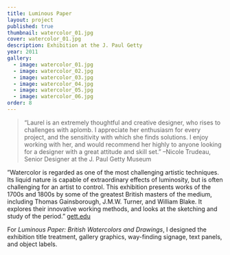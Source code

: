 ```yaml
---
title: Luminous Paper
layout: project
published: true
thumbnail: watercolor_01.jpg
cover: watercolor_01.jpg
description: Exhibition at the J. Paul Getty
year: 2011
gallery: 
  - image: watercolor_01.jpg
  - image: watercolor_02.jpg
  - image: watercolor_03.jpg
  - image: watercolor_04.jpg
  - image: watercolor_05.jpg
  - image: watercolor_06.jpg
order: 8
---
```


> “Laurel is an extremely thoughtful and creative designer, who rises to challenges with aplomb. I appreciate her enthusiasm for every project, and the sensitivity with which she finds solutions. I enjoy working with her, and would recommend her highly to anyone looking for a designer with a great attitude and skill set.” 
	–Nicole Trudeau, Senior Designer at the J. Paul Getty Museum

”Watercolor is regarded as one of the most challenging artistic techniques. Its liquid nature is capable of extraordinary effects of luminosity, but is often challenging for an artist to control. This exhibition presents works of the 1700s and 1800s by some of the greatest British masters of the medium, including Thomas Gainsborough, J.M.W. Turner, and William Blake. It explores their innovative working methods, and looks at the sketching and study of the period.” [gett.edu](http://www.getty.edu/art/exhibitions/luminous_paper/)

For _Luminous Paper: British Watercolors and Drawings_, I designed the exhibition title treatment, gallery graphics, way-finding signage, text panels, and object labels.
